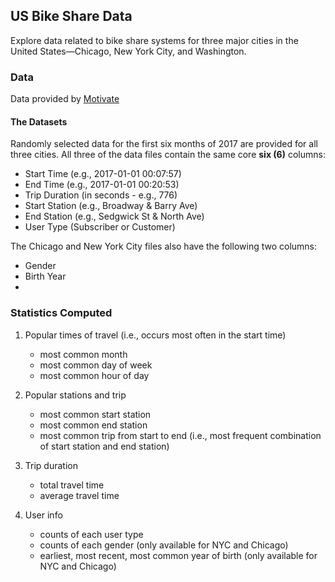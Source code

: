 ## US Bike Share Data

Explore data related to bike share systems for three major cities in the United States—Chicago, New York City, and Washington.


### Data
Data provided by [Motivate](https://www.motivateco.com/)

#### The Datasets

Randomly selected data for the first six months of 2017 are provided for all three cities. All three of the data files contain the same core  **six (6)**  columns:

-   Start Time (e.g., 2017-01-01 00:07:57)
-   End Time (e.g., 2017-01-01 00:20:53)
-   Trip Duration (in seconds - e.g., 776)
-   Start Station (e.g., Broadway & Barry Ave)
-   End Station (e.g., Sedgwick St & North Ave)
-   User Type (Subscriber or Customer)

The Chicago and New York City files also have the following two columns:

-   Gender
-   Birth Year
-
### Statistics Computed

1.  Popular times of travel (i.e., occurs most often in the start time)
	* most common month
	* most common day of week
	* most common hour of day

2. Popular stations and trip
	* most common start station
	* most common end station
	* most common trip from start to end (i.e., most frequent combination of start station and end station)

3. Trip duration
	* total travel time
	* average travel time

4. User info
	* counts of each user type
	* counts of each gender (only available for NYC and Chicago)
	* earliest, most recent, most common year of birth (only available for NYC and Chicago)

